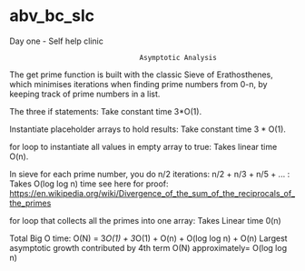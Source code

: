 # abv_bc_slc
Day one - Self help clinic


									Asymptotic Analysis
The get prime function is built with the classic Sieve of Erathosthenes, which minimises iterations when finding prime numbers from 0-n, by keeping track of prime numbers in a list.

The three if statements: Take constant time 3*O(1).

Instantiate placeholder arrays to hold results: Take constant time 3 * O(1).

for loop to instantiate all values in empty array to true: Takes linear time O(n).

In sieve for each prime number, you do n/2 iterations: n/2 + n/3 + n/5 + ... : 
															Takes O(log log n) time
					see here for proof: https://en.wikipedia.org/wiki/Divergence_of_the_sum_of_the_reciprocals_of_the_primes

for loop that collects all the primes into one array:   Takes Linear time 0(n)


Total Big O time:  O(N) =  3*O(1) + 3*O(1) + O(n) + O(log log n) + O(n)
					Largest asymptotic growth contributed by 4th term
					O(N) approximately= O(log log n)

					



